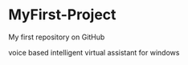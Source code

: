 # MyFirst-Project
My first repository on GitHub


voice based intelligent virtual assistant for windows
